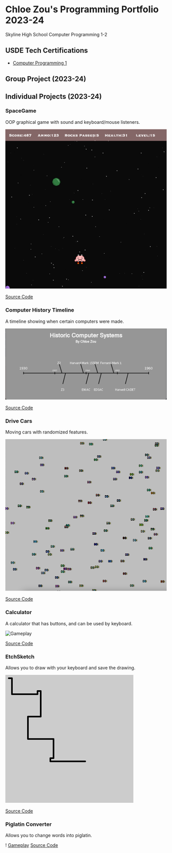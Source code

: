 # Chloe Zou's Programming Portfolio 2023-24
Skyline High School Computer Programming 1-2

## USDE Tech Certifications
* [Computer Programming 1](https://github.com/Chloe-Zou/programmingportfolio/blob/main/images/Chloe%20Zou_Computer%20Programming%20I_12182023.pdf)

## Group Project (2023-24)

## Individual Projects (2023-24)


### SpaceGame
OOP graphical game with sound and keyboard/mouse listeners.

![Gameplay](https://github.com/Chloe-Zou/programmingportfolio/blob/main/images/sg1.png?raw=true)

[Source Code](https://github.com/Chloe-Zou/programmingportfolio/blob/main/src/SpaceGame.zip)

### Computer History Timeline
A timeline showing when certain computers were made.

![Gameplay](https://github.com/Chloe-Zou/programmingportfolio/blob/main/images/timeline.png?raw=true)

[Source Code](https://github.com/Chloe-Zou/programmingportfolio/blob/main/src/Timeline.zip)

### Drive Cars
Moving cars with randomized features.

![Gameplay](https://github.com/Chloe-Zou/programmingportfolio/blob/main/images/cars.png)

[Source Code](https://github.com/Chloe-Zou/programmingportfolio/blob/main/src/DriveCars%202.zip)

### Calculator
A calculator that has buttons, and can be used by keyboard.

![Gameplay](hhttps://github.com/Chloe-Zou/programmingportfolio/blob/main/images/calckey.png)

[Source Code](https://github.com/Chloe-Zou/programmingportfolio/blob/main/src/CalculatorKeyboard.zip)

### EtchSketch
Allows you to draw with your keyboard and save the drawing.

![Gameplay](https://github.com/Chloe-Zou/programmingportfolio/blob/main/images/line-000106.png)

[Source Code](https://github.com/Chloe-Zou/programmingportfolio/blob/main/src/EtchSketch.zip)

### Piglatin Converter
Allows you to change words into piglatin.

! [Gameplay](https://github.com/Chloe-Zou/programmingportfolio/blob/main/images/piglatin.png)
[Source Code](https://github.com/Chloe-Zou/programmingportfolio/blob/main/src/main.py)

